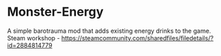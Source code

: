# Monster-Energy
A simple barotrauma mod that adds existing energy drinks to the game.
Steam workshop - https://steamcommunity.com/sharedfiles/filedetails/?id=2884814779
